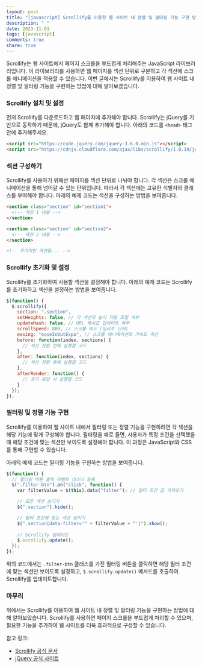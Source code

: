 ```yaml
---
layout: post
title: "[javascript] Scrollify를 이용한 웹 사이트 내 정렬 및 필터링 기능 구현 방법"
description: " "
date: 2023-11-01
tags: [javascript]
comments: true
share: true
---
```


Scrollify는 웹 사이트에서 페이지 스크롤을 부드럽게 처리해주는 JavaScript 라이브러리입니다. 이 라이브러리를 사용하면 웹 페이지를 섹션 단위로 구분하고 각 섹션에 스크롤 애니메이션을 적용할 수 있습니다. 이번 글에서는 Scrollify를 이용하여 웹 사이트 내 정렬 및 필터링 기능을 구현하는 방법에 대해 알아보겠습니다.

### Scrollify 설치 및 설정

먼저 Scrollify를 다운로드하고 웹 페이지에 추가해야 합니다. Scrollify는 jQuery를 기반으로 동작하기 때문에, jQuery도 함께 추가해야 합니다. 아래의 코드를 `<head>` 태그 안에 추가해주세요.

```html
<script src="https://code.jquery.com/jquery-3.6.0.min.js"></script>
<script src="https://cdnjs.cloudflare.com/ajax/libs/scrollify/1.0.19/jquery.scrollify.min.js"></script>
```

### 섹션 구성하기

Scrollify를 사용하기 위해선 페이지를 섹션 단위로 나눠야 합니다. 각 섹션은 스크롤 애니메이션을 통해 넘어갈 수 있는 단위입니다. 따라서 각 섹션에는 고유한 식별자와 클래스를 부여해야 합니다. 아래의 예제 코드는 섹션을 구성하는 방법을 보여줍니다.

```html
<section class="section" id="section1">
  <!-- 섹션 1 내용 -->
</section>

<section class="section" id="section2">
  <!-- 섹션 2 내용 -->
</section>

<!-- 추가적인 섹션들... -->
```

### Scrollify 초기화 및 설정

Scrollify를 초기화하여 사용할 섹션을 설정해야 합니다. 아래의 예제 코드는 Scrollify를 초기화하고 섹션을 설정하는 방법을 보여줍니다.

```javascript
$(function() {
  $.scrollify({
    section: ".section",
    setHeights: false, // 각 섹션의 높이 자동 조절 여부
    updateHash: false, // URL 해시값 업데이트 여부
    scrollSpeed: 800, // 스크롤 속도 (밀리초 단위)
    easing: "easeInOutExpo", // 스크롤 애니메이션의 가속도 곡선
    before: function(index, sections) {
      // 섹션 전환 전에 실행할 코드
    },
    after: function(index, sections) {
      // 섹션 전환 후에 실행할 코드
    },
    afterRender: function() {
      // 초기 로딩 시 실행할 코드
    }
  });
});
```

### 필터링 및 정렬 기능 구현

Scrollify를 이용하여 웹 사이트 내에서 필터링 또는 정렬 기능을 구현하려면 각 섹션을 해당 기능에 맞게 구성해야 합니다. 필터링을 예로 들면, 사용자가 특정 조건을 선택했을 때 해당 조건에 맞는 섹션만 보이도록 설정해야 합니다. 이 과정은 JavaScript와 CSS를 통해 구현할 수 있습니다.

아래의 예제 코드는 필터링 기능을 구현하는 방법을 보여줍니다.

```javascript
$(function() {
  // 필터링 버튼 클릭 이벤트 리스너 등록
  $(".filter-btn").on("click", function() {
    var filterValue = $(this).data("filter"); // 필터 조건 값 가져오기

    // 모든 섹션 숨기기
    $(".section").hide();

    // 필터 조건에 맞는 섹션 보이기
    $(".section[data-filter='" + filterValue + "']").show();
    
    // Scrollify 업데이트
    $.scrollify.update();
  });
});
```

위의 코드에서는 `.filter-btn` 클래스를 가진 필터링 버튼을 클릭하면 해당 필터 조건에 맞는 섹션만 보이도록 설정하고, `$.scrollify.update()` 메서드를 호출하여 Scrollify를 업데이트합니다.

### 마무리

위에서는 Scrollify를 이용하여 웹 사이트 내 정렬 및 필터링 기능을 구현하는 방법에 대해 알아보았습니다. Scrollify를 사용하면 페이지 스크롤을 부드럽게 처리할 수 있으며, 필요한 기능을 추가하여 웹 사이트를 더욱 효과적으로 구성할 수 있습니다.

참고 링크:
- [Scrollify 공식 문서](https://projects.lukehaas.me/scrollify/)
- [jQuery 공식 사이트](https://jquery.com/)